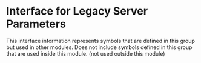 
# Interface for Legacy Server Parameters
This interface information represents symbols that are defined in this group but used in other modules.  Does not include symbols defined in this group that are used inside this module.
(not used outside this module)

